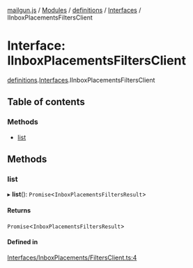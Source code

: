 [mailgun.js](../README.md) / [Modules](../modules.md) / [definitions](../modules/definitions.md) / [Interfaces](../modules/definitions.Interfaces.md) / IInboxPlacementsFiltersClient

# Interface: IInboxPlacementsFiltersClient

[definitions](../modules/definitions.md).[Interfaces](../modules/definitions.Interfaces.md).IInboxPlacementsFiltersClient

## Table of contents

### Methods

- [list](definitions.Interfaces.IInboxPlacementsFiltersClient.md#list)

## Methods

### list

▸ **list**(): `Promise`\<`InboxPlacementsFiltersResult`\>

#### Returns

`Promise`\<`InboxPlacementsFiltersResult`\>

#### Defined in

[Interfaces/InboxPlacements/FiltersClient.ts:4](https://github.com/mailgun/mailgun.js/blob/460665c/lib/Interfaces/InboxPlacements/FiltersClient.ts#L4)
